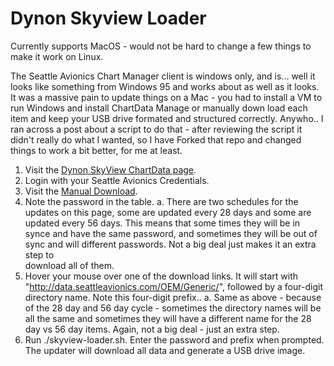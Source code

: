 # Dynon Skyview Loader

Currently supports MacOS - would not be hard to change a few things to make it work on Linux.

The Seattle Avionics Chart Manager client is windows only, and is... well it looks like something from Windows 95 and works about as well as it looks. It was a massive pain to update things on a Mac - you had to install a VM to run Windows and install ChartData Manage or manually down load each item and keep your USB drive formated and structured correctly. Anywho.. I ran across a post about a script to do that - after reviewing the script it didn't really do what I wanted, so I have Forked that repo and changed things to work a bit better, for me at least. 


1. Visit the [Dynon SkyView ChartData page](https://www.seattleavionics.com/ChartData/Default.aspx?TargetDevice=Dynon).
2. Login with your Seattle Avionics Credentials.
3. Visit the [Manual Download](https://www.seattleavionics.com/ChartData/Installation.aspx).
4. Note the password in the table.
  a.  There are two schedules for the updates on this page, some are updated every 28 days and some are updated every 56 days. This means that some times they will   be in synce and have the same password, and sometimes they will be out of sync and will different passwords. Not a big deal just makes it an extra step to      
  download all of them. 
5. Hover your mouse over one of the download links. It will start with "http://data.seattleavionics.com/OEM/Generic/", followed by a four-digit directory name. Note this four-digit prefix..
  a.  Same as above - because of the 28 day and 56 day cycle - sometimes the directory names will be all the same and sometimes they will have a different name for the 28 day vs 56 day items. Again, not a big deal - just an extra step.   
7. Run ./skyview-loader.sh. Enter the password and prefix when prompted. The updater will download all data and generate a USB drive image.
